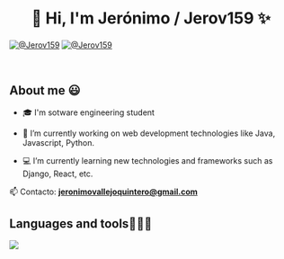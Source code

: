 <h1 align="center"> 👋  Hi, I'm Jerónimo / Jerov159 ✨ </h1> 

<p align="left">
<a href = "jeronimovallejoquintero@gmail.com" target="blank"><img align="center" src="https://img.shields.io/badge/Gmail-D14836?style=for-the-badge&logo=gmail&logoColor=white" alt="@Jerov159"/></a>
<a href = "https://www.instagram.com/vq_jero06/" target="blank"><img align="center" src="https://img.shields.io/badge/Instagram-E4405F?style=for-the-badge&logo=instagram&logoColor=white" alt="@Jerov159"/></a>
  </p>
<br>
<h2> About me 😃</h2>

<p align="left">
  
 - 🎓 I'm sotware engineering student

- 🔭 I’m currently working on web development technologies like Java, Javascript, Python.

- 💻 I’m currently learning new technologies and frameworks such as Django, React, etc.
 
📫 Contacto: **jeronimovallejoquintero@gmail.com**
  </p>

<h2 >Languages and tools👨🏻‍💻</h2>
<p align="left">
  <a href="https://skillicons.dev">
  <img src="https://skillicons.dev/icons?i=java,py,css,html,js,mysql,firebase,git,github,postman,vscode,laravel,heidisql,springboot" />
  </a>
</p>

